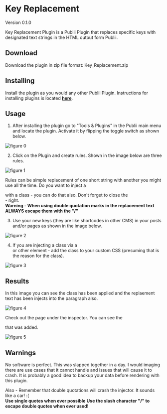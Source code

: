 # Key Replacement
Version 0.1.0

Key Replacement Plugin is a Publii Plugin that replaces specific keys with designated text strings in the HTML output form Publii.

## Download

Download the plugin in zip file format: Key_Replacement.zip

## Installing

Install the plugin as you would any other Publii Plugin.  Instructions for installing plugins is located [**here**](https://getpublii.com/docs/plugins.html).

## Usage

1. After installing the plugin go to "Tools & Plugins" in the Publii main menu and locate the plugin.  Activate it by flipping the toggle switch as shown below.

![figure 0](https://github.com/user-attachments/assets/660adeb7-af73-48d8-9463-f7c219d54c12)

2. Click on the Plugin and create rules.  Shown in the image below are three rules.

![figure 1](https://github.com/user-attachments/assets/6fefccb9-bb9c-414d-b95d-03e09fe38efd)

Rules can be simple replacement of one short string with another you might use all the time.  Do you want to inject a <div> with a class - you can do that also.  Don't forget to close the <div> - right.  
**Warning - When using double quotation marks in the replacement text ALWAYS escape them with the "/"**

3. Use your new keys (they are like shortcodes in other CMS) in your posts and/or pages as shown in the image below.

![figure 2](https://github.com/user-attachments/assets/058543db-8bdd-4f82-8b21-207add902e6b)

4. If you are injecting a class via a <div> or other element - add the class to your custom CSS (presuming that is the reason for the class).

![figure 3](https://github.com/user-attachments/assets/0571f27f-dfa3-47dc-9ab2-d1a22b128f6b)

## Results

In this image you can see the class has been applied and the replaement text has been injects into the paragraph also.

![figure 4](https://github.com/user-attachments/assets/83137528-2558-4690-b455-f155cedbfd5c)

Check out the page under the inspector.  You can see the <div> that was added.

![figure 5](https://github.com/user-attachments/assets/28b81d77-b05e-4776-8e50-c18d788fb239)

## Warnings

No software is perfect.  This was slapped together in a day.  I would imaging there are use cases that it cannot handle and issues that will cause it to crash.  It is probably a good idea to backup your data before rendering with this plugin.  

Also - Remember that double quotations will crash the injector.  It sounds like a car! :(  
**Use single quotes when ever possible**
**Use the slash character "/" to escape double quotes when ever used!**

